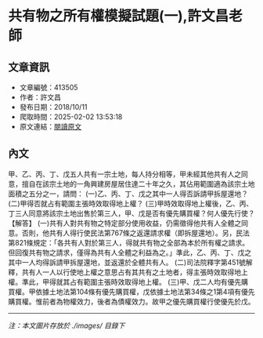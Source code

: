 # 共有物之所有權模擬試題(一),許文昌老師

## 文章資訊
- 文章編號：413505
- 作者：許文昌
- 發布日期：2018/10/11
- 爬取時間：2025-02-02 13:53:18
- 原文連結：[閱讀原文](https://real-estate.get.com.tw/Columns/detail.aspx?no=413505)

## 內文
甲、乙、丙、丁、戊五人共有一宗土地，每人持分相等，甲未經其他共有人之同意，擅自在該宗土地的一角興建房屋居住達二十年之久，其佔用範圍適為該宗土地面積之五分之一，請問：
(一)乙、丙、丁、戊之其中一人得否訴請甲拆屋還地？
(二)甲得否就占有範圍主張時效取得地上權？
(三)甲時效取得地上權後，乙、丙、丁三人同意將該宗土地出售於第三人，甲、戊是否有優先購買權？何人優先行使？
【解答】
(一)共有人對共有物之特定部分使用收益，仍需徵得他共有人全體之同意。否則，他共有人得行使民法第767條之返還請求權（即拆屋還地）。另，民法第821條規定：「各共有人對於第三人，得就共有物之全部為本於所有權之請求。但回復共有物之請求，僅得為共有人全體之利益為之。」準此，乙、丙、丁、戊之其中一人均得訴請甲拆屋還地，並返還於全體共有人。
(二)司法院釋字第451號解釋，共有人一人以行使地上權之意思占有其共有之土地者，得主張時效取得地上權。準此，甲得就其占有範圍主張時效取得地上權。
(三)甲、戊二人均有優先購買權。甲依據土地法第104條有優先購買權，戊依據土地法第34條之1第4項有優先購買權。惟前者為物權效力，後者為債權效力。故甲之優先購買權行使優先於戊。

---
*注：本文圖片存放於 ./images/ 目錄下*
